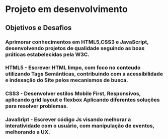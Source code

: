 # Projeto em desenvolvimento

## Objetivos e Desafios

### Aprimorar conhecimentos em HTML5,CSS3 e JavaScript, desenvolvendo projetos de qualidade seguindo as boas práticas estabelecidas pela W3C.

### HTML5 - Escrever HTML limpo, com foco no conteudo utilizando Tags Semânticas, contribuindo com a acessibilidade e indexação do Site pelos mecanismos de busca.

### CSS3 - Desenvolver estilos Mobile First, Responsivos, aplicando grid layout e flexbox Aplicando diferentes soluções para resolver problemas.

### JavaSript - Escrever código Js visando melhorar a interatividade com o usuário, com manipulação de eventos, melhorando a UX.

